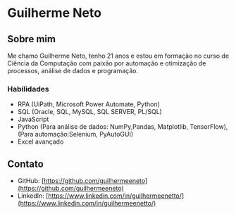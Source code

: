 # Guilherme Neto

## Sobre mim
Me chamo Guilherme Neto, tenho 21 anos e estou em formação no curso de Ciência da Computação com paixão por automação e otimização de processos, análise de dados e programação.

### Habilidades

- RPA (UiPath, Microsoft Power Automate, Python)
- SQL (Oracle, SQL, MySQL, SQL SERVER, PL/SQL)
- JavaScript
- Python (Para análise de dados: NumPy,Pandas, Matplotlib, TensorFlow), (Para automação:Selenium,         PyAutoGUI)
- Excel avançado

## Contato

- GitHub: [https://github.com/guilhermeeneto](https://github.com/guilhermeeneto)
- LinkedIn: [https://www.linkedin.com/in/guilhermeenetto/](https://www.linkedin.com/in/guilhermeenetto/)
